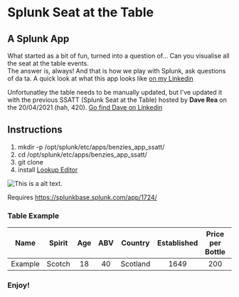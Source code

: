 # Splunk Seat at the Table
## A Splunk App

What started as a bit of fun, turned into a question of... Can you visualise all the seat at the table events.  
The answer is, always! And that is how we play with Splunk, ask questions of da
ta. 
A quick look at what this app looks like [on my Linkedin](https://www.linkedin.com/posts/benzies_splunk-dataanalytics-data-activity-6789902338338508801-sSfq)

Unfortunatley the table needs to be manually updated, but I've updated it with the previous SSATT (Splunk Seat at the Table) hosted by __Dave Rea__ on the 20/04/2021 (hah, 420).  [Go find Dave
 on Linkedin](https://www.linkedin.com/in/david-rea-irl/)


## Instructions
1. mkdir -p /opt/splunk/etc/apps/benzies_app_ssatt/
1. cd /opt/splunk/etc/apps/benzies_app_ssatt/
1. git clone 
1. install [Lookup Editor](https://splunkbase.splunk.com/app/1724/)



![This is a alt text.](https://media-exp1.licdn.com/dms/image/C5622AQFjc8YSmHoRnA/feedshare-shrink_2048_1536/0/1618838863370?e=1622073600&v=beta&t=EeAP9GQ9fqhzMOLJEzRt6rXLx-X5X6vcEGogo74G5ao)

Requires https://splunkbase.splunk.com/app/1724/

### Table Example

| Name  | Spirit | Age | ABV | Country | Established | Price per Bottle | Calssification | Distance form Australia |
| ------------- |:-------------:|:-------------:|:-------------:|:-------------:|:-------------:|:-------------:|:-------------:|:-------------:|
| Example|Scotch|18|40|Scotland|1649|200|Blend|1600|

### Enjoy!

